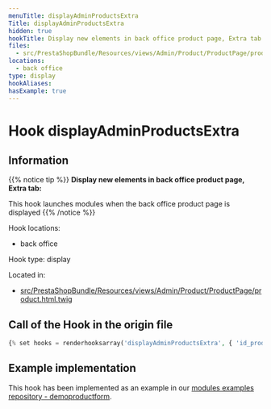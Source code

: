 ```yaml
---
menuTitle: displayAdminProductsExtra
Title: displayAdminProductsExtra
hidden: true
hookTitle: Display new elements in back office product page, Extra tab
files:
  - src/PrestaShopBundle/Resources/views/Admin/Product/ProductPage/product.html.twig
locations:
  - back office
type: display
hookAliases:
hasExample: true
---
```


# Hook displayAdminProductsExtra

## Information

{{% notice tip %}}
**Display new elements in back office product page, Extra tab:** 

This hook launches modules when the back office product page is displayed
{{% /notice %}}

Hook locations: 
  - back office

Hook type: display

Located in: 
  - [src/PrestaShopBundle/Resources/views/Admin/Product/ProductPage/product.html.twig](https://github.com/PrestaShop/PrestaShop/blob/8.0.x/src/PrestaShopBundle/Resources/views/Admin/Product/ProductPage/product.html.twig)

## Call of the Hook in the origin file

```php
{% set hooks = renderhooksarray('displayAdminProductsExtra', { 'id_product': id_product }) %}
```

## Example implementation

This hook has been implemented as an example in our [modules examples repository - demoproductform](https://github.com/PrestaShop/example-modules/tree/master/demoproductform).